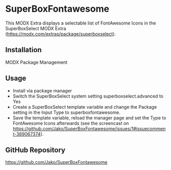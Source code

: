 # SuperBoxFontawesome

This MODX Extra displays a selectable list of FontAwesome Icons in the
SuperBoxSelect MODX Extra (https://modx.com/extras/package/superboxselect).

## Installation

MODX Package Management

## Usage

- Install via package manager
- Switch the SuperBoxSelect system setting superboxselect.advanced to Yes
- Create a SuperBoxSelect template variable and change the Package setting in the Input Type to superboxfontawesome.
- Save the template variable, reload the manager page and set the Type to FontAwesome Icons afterwards (see the screencast on https://github.com/Jako/SuperBoxFontawesome/issues/1#issuecomment-389067374).

## GitHub Repository

https://github.com/Jako/SuperBoxFontawesome
